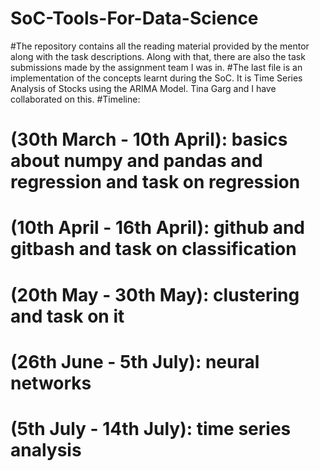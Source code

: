 # SoC-Tools-For-Data-Science
#The repository contains all the reading material provided by the mentor along with the task descriptions. Along with that, there are also the task submissions made by the assignment team I was in. 
#The last file is an implementation of the concepts learnt during the SoC. It is Time Series Analysis of Stocks using the ARIMA Model. Tina Garg and I have collaborated on this.
#Timeline: 
# (30th March - 10th April): basics about numpy and pandas and regression and task on regression
# (10th April - 16th April): github and gitbash and task on classification
# (20th May - 30th May): clustering and task on it
# (26th June - 5th July): neural networks 
# (5th July - 14th July): time series analysis
